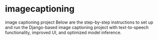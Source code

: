 # imagecaptioning
image captioning project 
Below are the step-by-step instructions to set up and run the Django-based image captioning project with text-to-speech functionality, improved UI, and optimized model inference.
